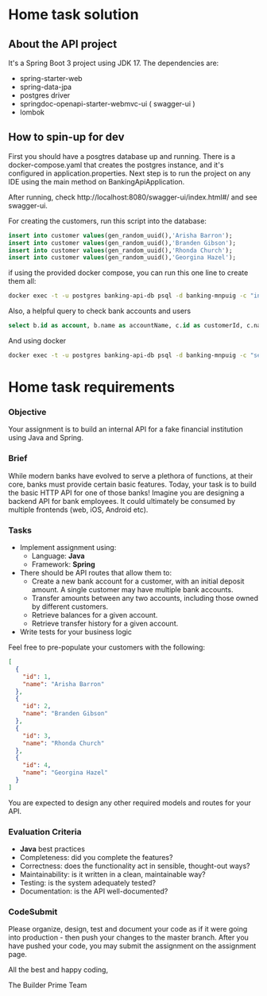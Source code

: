 # Home task solution

## About the API project

It's a Spring Boot 3 project using JDK 17. The dependencies are: 
- spring-starter-web
- spring-data-jpa
- postgres driver
- springdoc-openapi-starter-webmvc-ui ( swagger-ui )
- lombok

## How to spin-up for dev

First you should have a posgtres database up and running. 
There is a docker-compose.yaml that creates the postgres instance, and it's configured in application.properties.
Next step is to run the project on any IDE using the main method on BankingApiApplication.

After running, check http://localhost:8080/swagger-ui/index.html#/ and see swagger-ui.

For creating the customers, run this script into the database: 

```sql
insert into customer values(gen_random_uuid(),'Arisha Barron');
insert into customer values(gen_random_uuid(),'Branden Gibson');
insert into customer values(gen_random_uuid(),'Rhonda Church');
insert into customer values(gen_random_uuid(),'Georgina Hazel');
```

if using the provided docker compose, you can run this one line to create them all: 
```bash
docker exec -t -u postgres banking-api-db psql -d banking-mnpuig -c "insert into customer values(gen_random_uuid(),'Arisha Barron');insert into customer values(gen_random_uuid(),'Branden Gibson');insert into customer values(gen_random_uuid(),'Rhonda Church');insert into customer values(gen_random_uuid(),'Georgina Hazel');"
```

Also, a helpful query to check bank accounts and users
```sql
select b.id as account, b.name as accountName, c.id as customerId, c.name as customerName, b.balance from bank_account b join customer c on b.customer_id = c.id;
```

And using docker
```bash
docker exec -t -u postgres banking-api-db psql -d banking-mnpuig -c "select b.id as account, b.name as accountName, c.id as customerId, c.name as customerName, b.balance from bank_account b join customer c on b.customer_id = c.id" 
```

# Home task requirements

### Objective

Your assignment is to build an internal API for a fake financial institution using Java and Spring.

### Brief

While modern banks have evolved to serve a plethora of functions, at their core, banks must provide certain basic features. Today, your task is to build the basic HTTP API for one of those banks! Imagine you are designing a backend API for bank employees. It could ultimately be consumed by multiple frontends (web, iOS, Android etc).

### Tasks

- Implement assignment using:
  - Language: **Java**
  - Framework: **Spring**
- There should be API routes that allow them to:
  - Create a new bank account for a customer, with an initial deposit amount. A
    single customer may have multiple bank accounts.
  - Transfer amounts between any two accounts, including those owned by
    different customers.
  - Retrieve balances for a given account.
  - Retrieve transfer history for a given account.
- Write tests for your business logic

Feel free to pre-populate your customers with the following:

```json
[
  {
    "id": 1,
    "name": "Arisha Barron"
  },
  {
    "id": 2,
    "name": "Branden Gibson"
  },
  {
    "id": 3,
    "name": "Rhonda Church"
  },
  {
    "id": 4,
    "name": "Georgina Hazel"
  }
]
```

You are expected to design any other required models and routes for your API.

### Evaluation Criteria

- **Java** best practices
- Completeness: did you complete the features?
- Correctness: does the functionality act in sensible, thought-out ways?
- Maintainability: is it written in a clean, maintainable way?
- Testing: is the system adequately tested?
- Documentation: is the API well-documented?

### CodeSubmit

Please organize, design, test and document your code as if it were going into production - then push your changes to the master branch. After you have pushed your code, you may submit the assignment on the assignment page.

All the best and happy coding,

The Builder Prime Team
